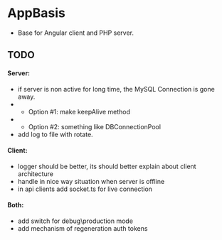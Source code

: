 # AppBasis
  - Base for Angular client and PHP server.

## TODO
#### Server:
  -  if server is non active for long time, the MySQL Connection is gone away.
  -  -  Option #1: make keepAlive method
  -  -  Option #2: something like DBConnectionPool
  -  add log to file with rotate.
  
#### Client:
  -  logger should be better, its should better explain about client architecture
  -  handle in nice way situation when server is offline
  -  in api clients add socket.ts for live connection

#### Both:
  -  add switch for debug\production mode
  -  add mechanism of regeneration auth tokens 